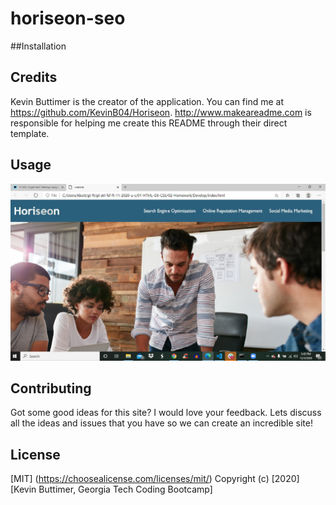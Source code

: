 # horiseon-seo

##Installation

## Credits
Kevin Buttimer is the creator of the application. You can find me at https://github.com/KevinB04/Horiseon. http://www.makeareadme.com  is responsible for helping me create this README through their direct template.

## Usage
![horiseon-seo](/assets/screenshots/Horiseon1.jpg)

## Contributing
Got some good ideas for this site? I would love your feedback. Lets discuss all the ideas and issues that you have so we can create an incredible site!

## License
[MIT] (https://choosealicense.com/licenses/mit/)
Copyright (c) [2020] [Kevin Buttimer, Georgia Tech Coding Bootcamp]
